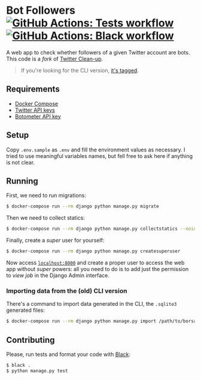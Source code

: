 # Bot Followers [![GitHub Actions: Tests workflow](https://github.com/cuducos/bot-followers/workflows/Tests/badge.svg)]() [![GitHub Actions: Black workflow](https://github.com/cuducos/bot-followers/workflows/Black/badge.svg)]() 

A web app to check whether followers of a given Twitter account are bots.
This code is a _fork_ of [Twitter
Clean-up](https://github.com/cuducos/twitter-cleanup).

> If you're looking for the CLI version, [it's tagged](https://github.com/cuducos/bot-followers/tree/cli). 

## Requirements

* [Docker Compose](https://docs.docker.com/compose/)
* [Twitter API keys](https://developer.twitter.com/apps)
* [Botometer API key](https://market.mashape.com/OSoMe/botometer)

## Setup

Copy `.env.sample` as `.env` and fill the environment values as necessary. I tried to use meaningful variables names, but fell free to ask here if anything is not clear.
 
## Running

First, we need to run migrations:

```bash
$ docker-compose run --rm django python manage.py migrate
```

Then we need to collect statics:

```bash
$ docker-compose run --rm django python manage.py collectstatics --noinput
```

Finally, create a _super_ user for yourself:

```bash
$ docker-compose run --rm django python manage.py createsuperuser
```

Now access [`localhost:8000`](http://localhost:8000) and create a proper user to access the web app without _super_ powers: all you need to do is to add just the permission to _view job_ in the Django Admin interface.

### Importing data from the (old) CLI version

There's a command to import data generated in the CLI, the `.sqlite3` generated files:

```bash
$ docker-compose run --rm django python manage.py import /path/to/borsalino.sqlite3
```

## Contributing

Please, run tests and format your code with [Black](https://github.com/ambv/black):

```bash
$ black .
$ python manage.py test
```
